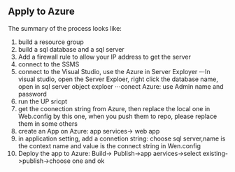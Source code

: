 ## Apply to Azure

The summary of the process looks like:
1. build a resource group
2. build a sql database and a sql server
3. Add a firewall rule to allow your IP address to get the server
4. connect to the SSMS
5. connect to the Visual Studio, use the Azure in Server Exployer
⋅⋅⋅In visual studio, open the Server Exploer, right click the database name, open in sql server object exploer
⋅⋅⋅conect Azure: use Admin name and password
6. run the UP sricpt
7. get the coonection string from Azure, then replace the local one in Web.config by this one, when you push them to repo, please replace them in some others
8. create an App on Azure: app services-> web app
9. in application setting, add a connetion string: choose sql server,name is the context name and value is the connect string in Wen.config
10. Deploy the app to Azure: Build-> Publish->app aervices->select existing->publish->choose one and ok
